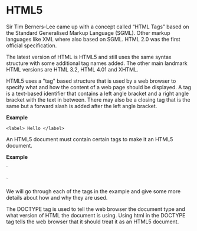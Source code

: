 # HTML5

Sir Tim Berners-Lee came up with a concept called “HTML Tags” based on the Standard Generalised Markup Language \(SGML\). Other markup languages like XML where also based on SGML. HTML 2.0 was the first official specification.

The latest version of HTML is HTML5 and still uses the same syntax structure with some additional tag names added. The other main landmark HTML versions are HTML 3.2, HTML 4.01 and XHTML.

HTML5 uses a "tag" based structure that is used by a web browser to specify what and how the content of a web page should be displayed. A tag is a text-based identifier that contains a left angle bracket and a right angle bracket with the text in between. There may also be a closing tag that is the same but a forward slash is added after the left angle bracket.

**Example**

`<label> Hello </label>`

An HTML5 document must contain certain tags to make it an HTML5 document.

**Example**

`<!DOCTYPE html>  
<html lang="en">  
  <head>  
    <meta charset="utf-8">  
    <title>title</title>  
    <link rel="stylesheet" href="style.css">  
    <script src="script.js"></script>  
  </head>  
  <body>  
    <!-- page content -->  
  </body>  
</html>`

We will go through each of the tags in the example and give some more details about how and why they are used.

The DOCTYPE tag is used to tell the web browser the document type and what version of HTML the document is using. Using html in the DOCTYPE tag tells the web browser that it should treat it as an HTML5 document.

